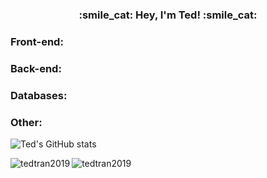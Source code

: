 <h3 align="center">:smile_cat: Hey, I'm Ted! :smile_cat:</h3>

<!--
**TedTran2019/TedTran2019** is a ✨ _special_ ✨ repository because its `README.md` (this file) appears on your GitHub profile.

Here are some ideas to get you started:

- 🔭 I’m currently working on ...
- 🌱 I’m currently learning ...
- 👯 I’m looking to collaborate on ...
- 🤔 I’m looking for help with ...
- 💬 Ask me about ...
- 📫 How to reach me: ...
- 😄 Pronouns: ...
- ⚡ Fun fact: ...

## Organizations holding my miscellaneous projects
- https://github.com/TedTran2019-Qwasar
- https://github.com/TedTran2019-42
- https://github.com/TedTran2019-App-Academy-Open
- https://github.com/tedtran2019-forks
- https://github.com/TedTran2019-Misc
- https://github.com/TedTran2019-Interview-Prep
-->

### Front-end: 

### Back-end:

### Databases: 

### Other: 

![Ted's GitHub stats](https://github-readme-stats.vercel.app/api?username=tedtran2019&count_private=true&show_icons=true&theme=dracula)

<p><img align="left" src="https://github-readme-stats.vercel.app/api/top-langs?username=tedtran2019&show_icons=true&locale=en&layout=compact" alt="tedtran2019" /></p>

<p align="left"> <img src="https://komarev.com/ghpvc/?username=tedtran2019&label=Profile%20views&color=0e75b6&style=flat" alt="tedtran2019" /> </p>
